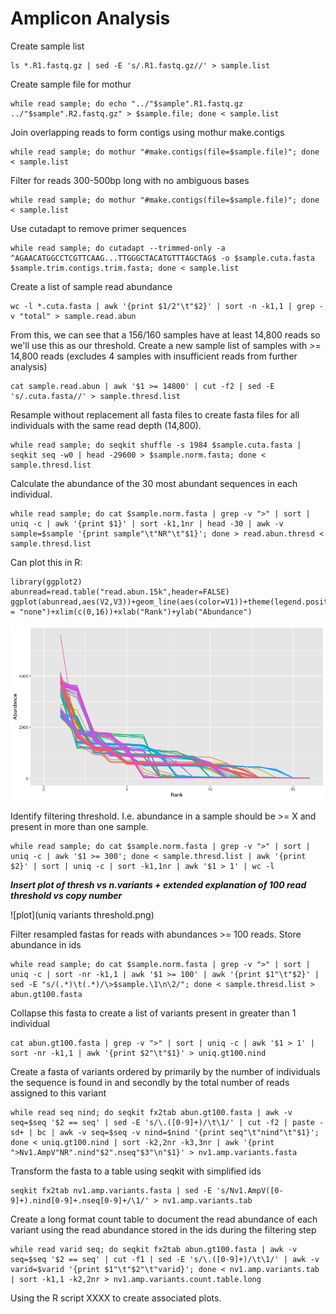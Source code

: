 # Amplicon Analysis

Create sample list
```
ls *.R1.fastq.gz | sed -E 's/.R1.fastq.gz//' > sample.list
```

Create sample file for mothur
```
while read sample; do echo "../"$sample".R1.fastq.gz	../"$sample".R2.fastq.gz" > $sample.file; done < sample.list
```

Join overlapping reads to form contigs using mothur make.contigs
```
while read sample; do mothur "#make.contigs(file=$sample.file)"; done < sample.list
```

Filter for reads 300-500bp long with no ambiguous bases
```
while read sample; do mothur "#make.contigs(file=$sample.file)"; done < sample.list
```

Use cutadapt to remove primer sequences
```
while read sample; do cutadapt --trimmed-only -a ^AGAACATGGCCTCGTTCAAG...TTGGGCTACATGTTTAGCTAG$ -o $sample.cuta.fasta $sample.trim.contigs.trim.fasta; done < sample.list
```

Create a list of sample read abundance
```
wc -l *.cuta.fasta | awk '{print $1/2"\t"$2}' | sort -n -k1,1 | grep -v "total" > sample.read.abun
```

From this, we can see that a 156/160 samples have at least 14,800 reads so we'll use this as our threshold.
Create a new sample list of samples with >= 14,800 reads (excludes 4 samples with insufficient reads from further analysis)
```
cat sample.read.abun | awk '$1 >= 14800' | cut -f2 | sed -E 's/.cuta.fasta//' > sample.thresd.list
```

Resample without replacement all fasta files to create fasta files for all individuals with the same read depth (14,800).
```
while read sample; do seqkit shuffle -s 1984 $sample.cuta.fasta | seqkit seq -w0 | head -29600 > $sample.norm.fasta; done < sample.thresd.list
```


Calculate the abundance of the 30 most abundant sequences in each individual.
```
while read sample; do cat $sample.norm.fasta | grep -v ">" | sort | uniq -c | awk '{print $1}' | sort -k1,1nr | head -30 | awk -v sample=$sample '{print sample"\t"NR"\t"$1}'; done > read.abun.thresd < sample.thresd.list
```

Can plot this in R:
```
library(ggplot2)
abunread=read.table("read.abun.15k",header=FALSE)
ggplot(abunread,aes(V2,V3))+geom_line(aes(color=V1))+theme(legend.position = "none")+xlim(c(0,16))+xlab("Rank")+ylab("Abundance")
```

![plot](rank.read.abun.plot.png)


Identify filtering threshold. I.e. abundance in a sample should be >= X and present in more than one sample.
```
while read sample; do cat $sample.norm.fasta | grep -v ">" | sort | uniq -c | awk '$1 >= 300'; done < sample.thresd.list | awk '{print $2}' | sort | uniq -c | sort -k1,1nr | awk '$1 > 1' | wc -l
```

***Insert plot of thresh vs n.variants + extended explanation of 100 read threshold vs copy number***

![plot](uniq variants threshold.png)



Filter resampled fastas for reads with abundances >= 100 reads. Store abundance in ids
```
while read sample; do cat $sample.norm.fasta | grep -v ">" | sort | uniq -c | sort -nr -k1,1 | awk '$1 >= 100' | awk '{print $1"\t"$2}' | sed -E "s/(.*)\t(.*)/\>$sample.\1\n\2/"; done < sample.thresd.list > abun.gt100.fasta
```

Collapse this fasta to create a list of variants present in greater than 1 individual
```
cat abun.gt100.fasta | grep -v ">" | sort | uniq -c | awk '$1 > 1' | sort -nr -k1,1 | awk '{print $2"\t"$1}' > uniq.gt100.nind
```

Create a fasta of variants ordered by primarily by the number of individuals the sequence is found in and secondly by the total number of reads assigned to this variant
```
while read seq nind; do seqkit fx2tab abun.gt100.fasta | awk -v seq=$seq '$2 == seq' | sed -E 's/\.([0-9]+)/\t\1/' | cut -f2 | paste -sd+ | bc | awk -v seq=$seq -v nind=$nind '{print seq"\t"nind"\t"$1}'; done < uniq.gt100.nind | sort -k2,2nr -k3,3nr | awk '{print ">Nv1.AmpV"NR".nind"$2".nseq"$3"\n"$1}' > nv1.amp.variants.fasta
```

Transform the fasta to a table using seqkit with simplified ids
```
seqkit fx2tab nv1.amp.variants.fasta | sed -E 's/Nv1.AmpV([0-9]+).nind[0-9]+.nseq[0-9]+/\1/' > nv1.amp.variants.tab
```

Create a long format count table to document the read abundance of each variant using the read abundance stored in the ids during the filtering step
```
while read varid seq; do seqkit fx2tab abun.gt100.fasta | awk -v seq=$seq '$2 == seq' | cut -f1 | sed -E 's/\.([0-9]+)/\t\1/' | awk -v varid=$varid '{print $1"\t"$2"\t"varid}'; done < nv1.amp.variants.tab | sort -k1,1 -k2,2nr > nv1.amp.variants.count.table.long
```

Using the R script XXXX to create associated plots.

